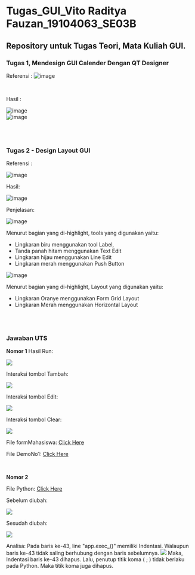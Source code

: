# Tugas_GUI_Vito Raditya Fauzan_19104063_SE03B

## Repository untuk Tugas Teori, Mata Kuliah GUI.
 
### Tugas 1, Mendesign GUI Calender Dengan QT Designer

Referensi :
![image](https://drive.google.com/uc?export=view&id=1MJc1JMk0EnUfLN5_rh694g27TW_8v1Ch)

<br>

Hasil :

![image](https://drive.google.com/uc?export=view&id=18s-OJvaMe_5zsr6ysf2oOQvl5GQqdVaL)
<br>
![image](https://drive.google.com/uc?export=view&id=1Px9Ef0nU0ww3rjpgWbfJtrYyOBqjyxTj)


<br>
<br>


### Tugas 2 - Design Layout GUI

Referensi :

![image](https://drive.google.com/uc?export=view&id=1nZP1O9YaH1xcv3K27-JmMBj0yqjpTtjI)
<br>

Hasil:

![image](https://drive.google.com/uc?export=view&id=1sdF0tJES3Pme71IJywiFQCKP3DgIrbJ3)
<br>

Penjelasan:

![image](https://drive.google.com/uc?export=view&id=1mwxKi953axWqYi8LADql-7RTfOQwrU3-)

<p>
Menurut bagian yang di-highlight, tools yang digunakan yaitu:

 - Lingkaran biru menggunakan tool Label,
 - Tanda panah hitam menggunakan Text Edit
 - Lingkaran hijau menggunakan Line Edit
 - Lingkaran merah menggunakan Push Button
</p>

![image](https://drive.google.com/uc?export=view&id=1ZXWfXm7Em6FzOpm9dIXRWuBoF34zG-W4)

<p>
Menurut bagian yang di-highlight, Layout yang digunakan yaitu:

 - Lingkaran Oranye menggunakan Form Grid Layout
 - Lingkaran Merah menggunakan Horizontal Layout
</p>

<br>
<br>

### Jawaban UTS
**Nomor 1**
Hasil Run:

<img src="https://github.com/vitoradityafauzan/GUI_Vito-Raditya-Fauzan_19104063_SE03B/blob/Teori/UTS/SS/Main.jpg">

Interaksi tombol Tambah:

<img src="https://github.com/vitoradityafauzan/GUI_Vito-Raditya-Fauzan_19104063_SE03B/blob/Teori/UTS/SS/tombol_tambah.jpg">

Interaksi tombol Edit:

<img src="https://github.com/vitoradityafauzan/GUI_Vito-Raditya-Fauzan_19104063_SE03B/blob/Teori/UTS/SS/tombol_edit.jpg">

Interaksi tombol Clear:

<img src="https://github.com/vitoradityafauzan/GUI_Vito-Raditya-Fauzan_19104063_SE03B/blob/Teori/UTS/SS/tombol_clear.jpg">

File formMahasiswa:
<a href="https://github.com/vitoradityafauzan/GUI_Vito-Raditya-Fauzan_19104063_SE03B/blob/Teori/UTS/formMahasiswa.py">Click Here</a>

File DemoNo1:
<a href="https://github.com/vitoradityafauzan/GUI_Vito-Raditya-Fauzan_19104063_SE03B/blob/Teori/UTS/DemoNo1.py">Click Here</a>

<br>

**Nomor 2**

File Python:
<a href="https://github.com/vitoradityafauzan/GUI_Vito-Raditya-Fauzan_19104063_SE03B/blob/Teori/UTS/No2.py">Click Here</a>

Sebelum diubah:

<img src="https://github.com/vitoradityafauzan/GUI_Vito-Raditya-Fauzan_19104063_SE03B/blob/Teori/UTS/SS/No2_sblm.jpg">

Sesudah diubah:

<img src="https://github.com/vitoradityafauzan/GUI_Vito-Raditya-Fauzan_19104063_SE03B/blob/Teori/UTS/SS/No2_ssdh.jpg">

Analisa:
Pada baris ke-43, line "app.exec_()" memiliki Indentasi. Walaupun baris ke-43 tidak saling berhubung dengan baris sebelumnya. 
<img src="https://github.com/vitoradityafauzan/GUI_Vito-Raditya-Fauzan_19104063_SE03B/blob/Teori/UTS/SS/No2_indentasi.jpg">
Maka, Indentasi baris ke-43 dihapus. Lalu, penutup titik koma ( ; ) tidak berlaku pada Python. Maka titik koma juga dihapus.
